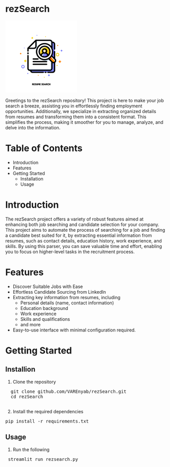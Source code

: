 # rezSearch

![](logo2.png)

Greetings to the rezSearch repository! This project is here to make your job search a breeze, assisting you in effortlessly finding employment opportunities. Additionally, we specialize in extracting organized details from resumes and transforming them into a consistent format. This simplifies the process, making it smoother for you to manage, analyze, and delve into the information.

# Table of Contents
- Introduction
- Features
- Getting Started
  - Installation
  - Usage

# Introduction
The rezSearch project offers a variety of robust features aimed at enhancing both job searching and candidate selection for your company. This project aims to automate the process of searching for a job and finding a candidate best suited for it, by extracting essential information from resumes, such as contact details, education history, work experience, and skills. By using this parser, you can save valuable time and effort, enabling you to focus on higher-level tasks in the recruitment process.

# Features
- Discover Suitable Jobs with Ease
- Effortless Candidate Sourcing from LinkedIn
- Extracting key information from resumes, including
  - Personal details (name, contact information)
  - Education background
  - Work experience
  - Skills and qualifications
  - and more
- Easy-to-use interface with minimal configuration required.

# Getting Started
## Installion
1. Clone the repository
<pre>
  git clone github.com/VAREnyab/rezSearch.git
  cd rezSearch

</pre>   
2. Install the required dependencies
<pre>pip install -r requirements.txt</pre>   

## Usage
1. Run the following
<pre> streamlit run rezsearch.py </pre>

